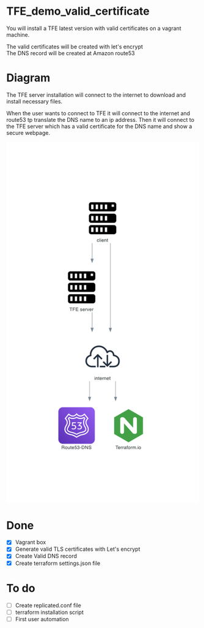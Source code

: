 # TFE_demo_valid_certificate

You will install a TFE latest version with valid certificates on a vagrant machine. 

The valid certificates will be created with let's encrypt  
The DNS record will be created at Amazon route53

# Diagram
The TFE server installation will connect to the internet to download and install necessary files. 

When the user wants to connect to TFE it will connect to the internet and route53 tp translate the DNS name to an ip address. Then it will connect to the TFE server which has a valid certificate for the DNS name and show a secure webpage. 

![](diagram/tfe_self_signed_certificate.png)


# Done
- [x] Vagrant box
- [x] Generate valid TLS certificates with Let's encrypt
- [x] Create Valid DNS record
- [x] Create terraform settings.json file

# To do  

- [ ] Create replicated.conf file
- [ ] terraform installation script
- [ ] First user automation